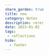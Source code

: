 ```yaml
---
share_garden: true
title: new
category: Notes
description: rerer
date: 2023-01-02
tags:
 - reflections
hide:
  - footer
---
```


